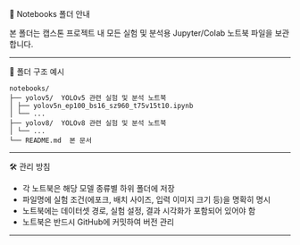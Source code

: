  📝 Notebooks 폴더 안내

본 폴더는 캡스톤 프로젝트 내 모든 실험 및 분석용 Jupyter/Colab 노트북 파일을 보관합니다.

---

 📂 폴더 구조 예시

```
notebooks/
├── yolov5/  YOLOv5 관련 실험 및 분석 노트북
│ ├── yolov5n_ep100_bs16_sz960_t75v15t10.ipynb
│ └── ...
├── yolov8/  YOLOv8 관련 실험 및 분석 노트북
│ └── ...
└── README.md  본 문서
```


---

 🛠 관리 방침

- 각 노트북은 해당 모델 종류별 하위 폴더에 저장
- 파일명에 실험 조건(에포크, 배치 사이즈, 입력 이미지 크기 등)을 명확히 명시
- 노트북에는 데이터셋 경로, 실험 설정, 결과 시각화가 포함되어 있어야 함
- 노트북은 반드시 GitHub에 커밋하여 버전 관리

---

